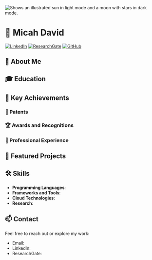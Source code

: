 <picture>
  <img alt="Shows an illustrated sun in light mode and a moon with stars in dark mode." src="">
</picture>


# 🎸 Micah David
 
[![LinkedIn]()]()
[![ResearchGate]()]()
[![GitHub]()]()
 
## 🚀 About Me
 

 
## 🎓 Education


 
## 🌟 Key Achievements
 
### 📜 Patents
 
### 🏆 Awards and Recognitions

 
### 💼 Professional Experience

 
## 📂 Featured Projects

 
## 🛠️ Skills
- **Programming Languages**:
- **Frameworks and Tools**: 
- **Cloud Technologies**:
- **Research**:
## 📫 Contact
Feel free to reach out or explore my work:
- Email: []()
- LinkedIn: []()
- ResearchGate: []()
